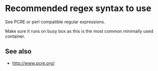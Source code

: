 # Recommended regex syntax to use

See PCRE or perl compatible regular expressions.

Make sure it runs on busy box as this is the most common minimally used
container.

## See also

- http://www.pcre.org/
